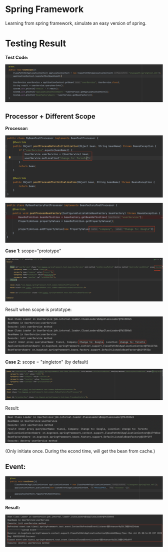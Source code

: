 # Spring Framework
Learning from spring framework, simulate an easy version of spring.

# Testing Result

**Test Code:**

![test_scope_code](./img/test_scope_code.png)

## Processor + Different Scope

**Processor:**

![beanPostProcessor_code](./img/beanPostProcessor_code.png)

![beanFactoryPostProcessor_code](./img/beanFactoryPostProcessor_code.png)



**Case 1**: scope="prototype"

![scope_xml](./img/prototype_xml.png)

Result when scope is prototype:

![prototype_result](./img/prototype_result.png)



**Case 2**: scope = "singleton" (by default)

![singleton_xml](./img/singleton_xml.png)

Result:

![singleton_result](./img/singleton_result.png)

(Only initiate once. During the econd time, will get the bean from cache.)



## Event:

![test_event_code](./img/test_event_code.png)

**Result:**

![event_result](./img/event_result.png)





